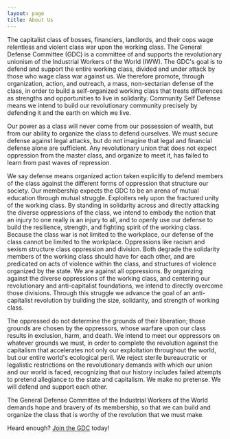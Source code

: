 ```yaml
---
layout: page
title: About Us
---
```

The capitalist class of bosses, financiers, landlords, and their cops wage relentless and violent class war upon the working class. The General Defense Committee (GDC) is a committee of and supports the revolutionary unionism of the Industrial Workers of the World (IWW). The GDC's goal is to defend and support the entire working class, divided and under attack by those who wage class war against us. We therefore promote, through organization, action, and outreach, a mass, non-sectarian defense of the class, in order to build a self-organized working class that treats differences as strengths and opportunities to live in solidarity. Community Self Defense means we intend to build our revolutionary community precisely by defending it and the earth on which we live.


Our power as a class will never come from our possession of wealth, but from our ability to organize the class to defend ourselves. We must secure defense against legal attacks, but do not imagine that legal and financial defense alone are sufficient. Any revolutionary union that does not expect oppression from the master class, and organize to meet it, has failed to learn from past waves of repression.


We say defense means organized action taken explicitly to defend members of the class against the different forms of oppression that structure our society. Our membership expects the GDC to be an arena of mutual education through mutual struggle. Exploiters rely upon the fractured unity of the working class. By standing in solidarity across and directly attacking the diverse oppressions of the class, we intend to embody the notion that an injury to one really is an injury to all, and to openly use our defense to build the resilience, strength, and fighting spirit of the working class. Because the class war is not limited to the workplace, our defense of the class cannot be limited to the workplace. Oppressions like racism and sexism structure class oppression and division. Both degrade the solidarity members of the working class should have for each other, and are predicated on acts of violence within the class, and structures of violence organized by the state. We are against all oppressions. By organizing against the diverse oppressions of the working class, and centering our revolutionary and anti-capitalist foundations, we intend to directly overcome those divisions. Through this struggle we advance the goal of an anti-capitalist revolution by building the size, solidarity, and strength of working class.

The oppressed do not determine the grounds of their liberation; those grounds are chosen by the oppressors, whose warfare upon our class results in exclusion, harm, and death. We intend to meet our oppressors on whatever grounds we must, in order to complete the revolution against the capitalism that accelerates not only our exploitation throughout the world, but our entire world's ecological peril. We reject sterile bureaucratic or legalistic restrictions on the revolutionary demands with which our union and our world is faced, recognizing that our history includes failed attempts to pretend allegiance to the state and capitalism. We make no pretense. We will defend and support each other.

The General Defense Committee of the Industrial Workers of the World demands hope and bravery of its membership, so that we can build and organize the class that is worthy of the revolution that we must make.


Heard enough? [Join the GDC](https://iww.org/projects/gdc/join) today!
